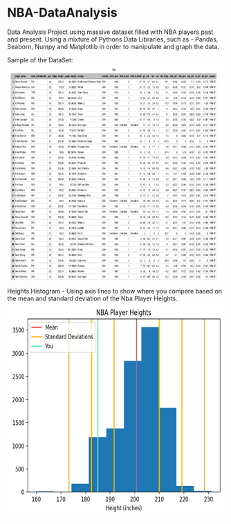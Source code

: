 # NBA-DataAnalysis
Data Analysis Project using massive dataset filled with NBA players past and present. Using a mixture of Pythons Data Libraries, such as - Pandas, Seaborn, Numpy and Matplotlib in order to manipulate and graph the data.

Sample of the DataSet:
<img src="https://github.com/stevoslates/NBA-DataAnalysis/blob/main/NBA-Sample.png" alt="alt text" width="750" height="500">



Heights Histogram - Using axis lines to show where you compare based on the mean and standard deviation of the Nba Player Heights.
<img src="https://github.com/stevoslates/NBA-DataAnalysis/blob/main/Heights.png" alt="alt text" width="750" height="500">

